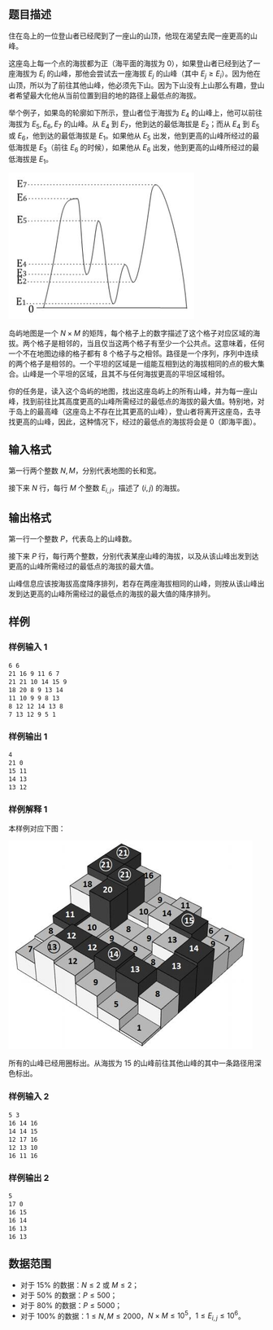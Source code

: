 ## 题目描述

住在岛上的一位登山者已经爬到了一座山的山顶，他现在渴望去爬一座更高的山峰。

这座岛上每一个点的海拔都为正（海平面的海拔为 $0$），如果登山者已经到达了一座海拔为 $E_i$ 的山峰，那他会尝试去一座海拔 $E_j$ 的山峰（其中 $E_j \geq E_i$）。因为他在山顶，所以为了前往其他山峰，他必须先下山。因为下山没有上山那么有趣，登山者希望最大化他从当前位置到目的地的路径上最低点的海拔。

举个例子，如果岛的轮廓如下所示，登山者位于海拔为 $E_4$ 的山峰上，他可以前往海拔为 $E_5,E_6,E_7$ 的山峰。从 $E_4$ 到 $E_7$，他到达的最低海拔是 $E_2$；而从 $E_4$ 到 $E_5$ 或 $E_6$，他到达的最低海拔是 $E_1$。如果他从 $E_5$ 出发，他到更高的山峰所经过的最低海拔是 $E_3$（前往 $E_6$ 的时候），如果他从 $E_6$ 出发，他到更高的山峰所经过的最低海拔是 $E_1$。

![](./image/peaks1.jpg)

岛屿地图是一个 $N \times M$ 的矩阵，每个格子上的数字描述了这个格子对应区域的海拔。两个格子是相邻的，当且仅当这两个格子有至少一个公共点。这意味着，任何一个不在地图边缘的格子都有 $8$ 个格子与之相邻。路径是一个序列，序列中连续的两个格子是相邻的。一个平坦的区域是一组能互相到达的海拔相同的点的极大集合。山峰是一个平坦的区域，且其不与任何海拔更高的平坦区域相邻。

你的任务是，读入这个岛屿的地图，找出这座岛屿上的所有山峰，并为每一座山峰，找到前往比其高度更高的山峰所需经过的最低点的海拔的最大值。特别地，对于岛上的最高峰（这座岛上不存在比其更高的山峰），登山者将离开这座岛，去寻找更高的山峰，因此，这种情况下，经过的最低点的海拔将会是 $0$（即海平面）。

## 输入格式

第一行两个整数 $N,M$，分别代表地图的长和宽。

接下来 $N$ 行，每行 $M$ 个整数 $E_{i,j}$，描述了 $(i,j)$ 的海拔。

## 输出格式

第一行一个整数 $P$，代表岛上的山峰数。

接下来 $P$ 行，每行两个整数，分别代表某座山峰的海拔，以及从该山峰出发到达更高的山峰所需经过的最低点的海拔的最大值。

山峰信息应该按海拔高度降序排列，若存在两座海拔相同的山峰，则按从该山峰出发到达更高的山峰所需经过的最低点的海拔的最大值的降序排列。

## 样例

### 样例输入 1

```plain
6 6
21 16 9 11 6 7
21 21 10 14 15 9
18 20 8 9 13 14
11 10 9 9 8 13
8 12 12 14 13 8
7 13 12 9 5 1
```

### 样例输出 1

```plain
4
21 0
15 11
14 13
13 12
```

### 样例解释 1

本样例对应下图：

![](./image/peaks2.jpg)

所有的山峰已经用圈标出。从海拔为 $15$ 的山峰前往其他山峰的其中一条路径用深色标出。

### 样例输入 2

```plain
5 3
16 14 16
14 14 15
12 17 16
12 13 10
16 11 16
```

### 样例输出 2

```plain
5
17 0
16 15
16 14
16 13
16 13
```

## 数据范围

- 对于 $15\%$ 的数据：$N \leq 2$ 或 $M \leq 2$；
- 对于 $50\%$ 的数据：$P \leq 500$；
- 对于 $80\%$ 的数据：$P \leq 5000$；
- 对于 $100\%$ 的数据：$1 \leq N,M \leq 2000$，$N \times M \leq 10^5$，$1 \leq E_{i,j} \leq 10^6$。